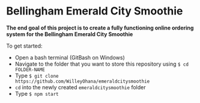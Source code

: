 # Bellingham Emerald City Smoothie

**The end goal of this project is to create a fully functioning online ordering system for the Bellingham Emerald City Smoothie**

To get started:

* Open a bash terminal (GitBash on Windows)
* Navigate to the folder that you want to store this repository using `$ cd FOLDER-NAME`
* Type `$ git clone https://github.com/WilleyOhana/emeraldcitysmoothie`
* `cd` into the newly created `emeraldcitysmoothie` folder
* Type `$ npm start`
